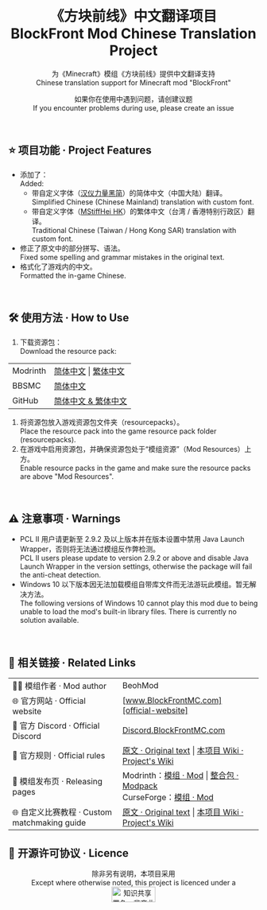 
<div align="center">

# 《方块前线》中文翻译项目<br>**B**lock**F**ront **Mod** **C**hi**n**ese **Tr**anslation **Project**

为《Minecraft》模组《方块前线》提供中文翻译支持<br>Chinese translation support for Minecraft mod "BlockFront"

如果你在使用中遇到问题，请创建议题<br>If you encounter problems during use, please create an issue

</div>

<br>

## ⭐ 项目功能 · Project Features

- 添加了：<br>Added:
  - 带自定义字体（[汉仪力量黑简][hyliliangheij]）的简体中文（中国大陆）翻译。<br>Simplified Chinese (Chinese Mainland) translation with custom font.
  - 带自定义字体（[MStiffHei HK][mstiffhei-hk]）的繁体中文（台湾 / 香港特别行政区）翻译。<br>Traditional Chinese (Taiwan / Hong Kong SAR) translation with custom font.
- 修正了原文中的部分拼写、语法。<br>Fixed some spelling and grammar mistakes in the original text.
- 格式化了游戏内的中文。<br>Formatted the in-game Chinese.

[hyliliangheij]: https://www.hanyi.com.cn/productdetail.php?id=589
[mstiffhei-hk]: https://www.onlinewebfonts.com/download/

<br>

## 🛠️ 使用方法 · How to Use

1. 下载资源包：<br>Download the resource pack:

| | |
| :- | :- |
| Modrinth | [简体中文][project-modrinth-schinese] \| [繁体中文][project-modrinth-tchinese] |
| BBSMC | [简体中文][project-bbsmc-schinese] |
| GitHub | [简体中文 & 繁体中文][project-github] |

1. 将资源包放入游戏资源包文件夹（resourcepacks）。<br>Place the resource pack into the game resource pack folder (resourcepacks).
2. 在游戏中启用资源包，并确保资源包处于“模组资源”（Mod Resources）上方。<br>Enable resource packs in the game and make sure the resource packs are above "Mod Resources".

[project-modrinth-schinese]: https://modrinth.com/resourcepack/bfmod-cntr-project-schinese/versions
[project-modrinth-tchinese]: https://modrinth.com/resourcepack/bfmod-cntr-project-tchinese/versions
[project-bbsmc-schinese]: https://bbsmc.net/resourcepack/bfmod-cntr-project-schinese/versions
[project-github]: https://github.com/YoMonNPC/BFMod-CNTR-Project/releases

<br>

## ⚠️ 注意事项 · Warnings

- PCL II 用户请更新至 2.9.2 及以上版本并在版本设置中禁用 Java Launch Wrapper，否则将无法通过模组反作弊检测。<br>PCL II users please update to version 2.9.2 or above and disable Java Launch Wrapper in the version settings, otherwise the package will fail the anti-cheat detection.
- Windows 10 以下版本因无法加载模组自带库文件而无法游玩此模组。暂无解决方法。<br>The following versions of Windows 10 cannot play this mod due to being unable to load the mod's built-in library files. There is currently no solution available.

<br>

## 🔗 相关链接 · Related Links

| | |
| :- | :- |
| 🧑‍💻 模组作者 · Mod author | BeohMod |
| 🌐 官方网站 · Official website | [www.BlockFrontMC.com][official-website] |
| 💬 官方 Discord · Official Discord| [Discord.BlockFrontMC.com][official-discord] |
| 📄 官方规则 · Official rules | [原文 · Original text][official-rules] \| [本项目 Wiki · Project's Wiki][project-wiki] |
| 📄 模组发布页 · Releasing pages | Modrinth：[模组 · Mod][mod-modrinth] \| [整合包 · Modpack][modpack-modrinth]<br>CurseForge：[模组 · Mod][mod-curseforge] |
| 🌐 自定义比赛教程 · Custom matchmaking guide | [原文 · Original text][matchmaking-guide] \| [本项目 Wiki · Project's Wiki][project-wiki] |

[official-website]: https://www.blockfrontmc.com
[official-discord]: https://discord.blockfrontmc.com
[official-rules]: https://www.blockfrontmc.com/rules
[project-wiki]: https://github.com/YoMonNPC/BFMod-CNTR-Project/wiki
[mod-modrinth]: https://modrinth.com/mod/blockfront
[modpack-modrinth]: https://modrinth.com/modpack/
[mod-curseforge]: https://www.curseforge.com/minecraft/mc-mods/world-war-iimod-packcd565693a2b50b63076c42f932746214
[matchmaking-guide]: https://discord.com/channels/899063859539759154/1090433325564432495/1090433325564432495

## 🤝 开源许可协议 · Licence

<div align="center">

除非另有说明，本项目采用<br>Except where otherwise noted, this project is licenced under a<br><a href="https://creativecommons.org/licenses/by-nc-sa/4.0/"><img src="http://mirrors.creativecommons.org/presskit/buttons/88x31/png/by-nc-sa.png" alt="知识共享署名—非商业性使用—相同方式共享 4.0 国际公共许可协议（Creative Commons Attribution 4.0 International Licence，CC BY-NC-SA 4.0）" width="88" height="31" /></a>

</div>
